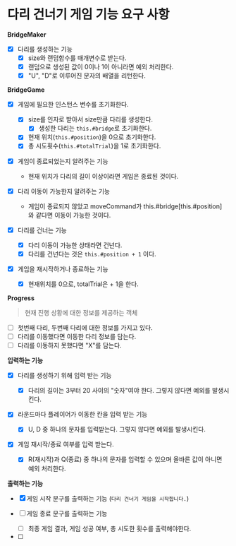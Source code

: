 # 다리 건너기 게임 기능 요구 사항

**BridgeMaker**

- [x] 다리를 생성하는 기능
  - [x] size와 랜덤함수를 매개변수로 받는다.
  - [x] 랜덤으로 생성된 값이 0이나 1이 아니라면 예외 처리한다.
  - [x] "U", "D"로 이루어진 문자의 배열을 리턴한다.

**BridgeGame**

- [x] 게임에 필요한 인스턴스 변수를 초기화한다.

  - [x] size를 인자로 받아서 size만큼 다리를 생성한다.
    - [x] 생성한 다리는 `this.#bridge`로 초기화한다.
  - [x] 현재 위치(`this.#position`)을 0으로 초기화한다.
  - [x] 총 시도횟수(`this.#totalTrial`)을 1로 초기화한다.

- [x] 게임이 종료되었는지 알려주는 기능

  - 현재 위치가 다리의 길이 이상이라면 게임은 종료된 것이다.

- [x] 다리 이동이 가능한지 알려주는 기능

  - 게임이 종료되지 않았고 moveCommand가 this.#bridge[this.#position] 와 같다면 이동이 가능한 것이다.

- [x] 다리를 건너는 기능

  - [x] 다리 이동이 가능한 상태라면 건넌다.
  - [x] 다리를 건넌다는 것은 `this.#position + 1` 이다.

- [x] 게임을 재시작하거나 종료하는 기능

  - [x] 현재위치를 0으로, totalTrial은 + 1을 한다.

**Progress**

> 현재 진행 상황에 대한 정보를 제공하는 객체

- [ ] 첫번째 다리, 두번째 다리에 대한 정보를 가지고 있다.
- [ ] 다리를 이동했다면 이동한 다리 정보를 담는다.
- [ ] 다리를 이동하지 못했다면 "X"를 담는다.

**입력하는 기능**

- [x] 다리를 생성하기 위해 입력 받는 기능

  - [x] 다리의 길이는 3부터 20 사이의 "숫자"여야 한다. 그렇지 않다면 예외를 발생시킨다.

- [x] 라운드마다 플레이어가 이동한 칸을 입력 받는 기능

  - [x] U, D 중 하나의 문자를 입력받는다. 그렇지 않다면 예외를 발생시킨다.

- [x] 게임 재시작/종료 여부를 입력 받는다.

  - [x] R(재시작)과 Q(종료) 중 하나의 문자를 입력할 수 있으며 올바른 값이 아니면 예외 처리한다.

**출력하는 기능**

- [x] 게임 시작 문구를 출력하는 기능 (`다리 건너기 게임을 시작합니다.`)

- [ ] 게임 종료 문구를 출력하는 기능

  - [ ] 최종 게임 결과, 게임 성공 여부, 총 시도한 횟수를 출력해야한다.

- [ ]
